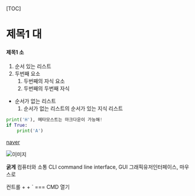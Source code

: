 [TOC]

# 제목1  대
#### 제목1 소

1. 순서 있는 리스트
2. 두번째 요소
    1. 두번째의 자식 요소
    2. 두번째의 두번째 자식
- 순서가 없는 리스트
    1. 순서가 없는 리스트의 순서가 있는 지식 리스트

```python
print('H'), 메타모스트는 마크다운이 가능해!
if True:
    print('A')
```
[naver](https://www.naver.com)


![이미지](https://picsum.photos/200/300)

**굵게**
컴퓨터와 소통
CLI command line interface, 
GUI 그래픽유저인터페이스, 마우스로


컨트롤 + + ` === CMD 열기